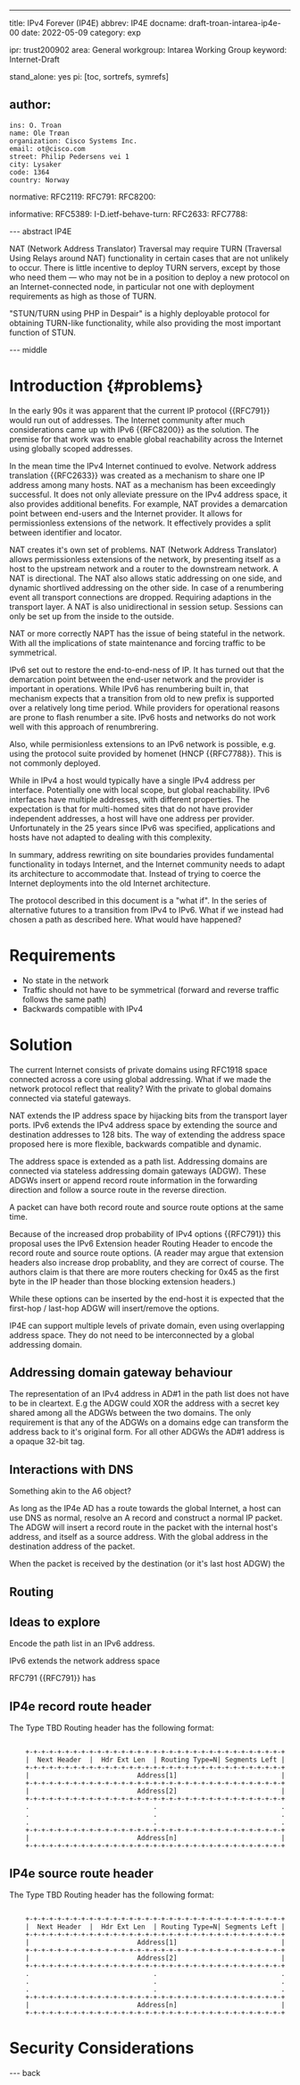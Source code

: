 ---
title: IPv4 Forever (IP4E)
abbrev: IP4E
docname: draft-troan-intarea-ip4e-00
date: 2022-05-09
category: exp

ipr: trust200902
area: General
workgroup: Intarea Working Group
keyword: Internet-Draft

stand_alone: yes
pi: [toc, sortrefs, symrefs]

author:
 -
    ins: O. Troan
    name: Ole Trøan
    organization: Cisco Systems Inc.
    email: ot@cisco.com
    street: Philip Pedersens vei 1
    city: Lysaker
    code: 1364
    country: Norway

normative:
  RFC2119:
  RFC791:
  RFC8200:

informative:
  RFC5389:
  I-D.ietf-behave-turn:
  RFC2633:
  RFC7788:


--- abstract
IP4E 

NAT (Network Address Translator) Traversal may require TURN
(Traversal Using Relays around NAT) functionality in certain
cases that are not unlikely to occur.  There is little
incentive to deploy TURN servers, except by those who need
them — who may not be in a position to deploy a new protocol
on an Internet-connected node, in particular not one with
deployment requirements as high as those of TURN.

"STUN/TURN using PHP in Despair" is a highly deployable
protocol for obtaining TURN-like functionality, while also
providing the most important function of STUN.

--- middle

Introduction        {#problems}
============
In the early 90s it was apparent that the current IP protocol {{RFC791}} would run out of addresses. The Internet community after much considerations came up with IPv6 {{RFC8200}} as the solution. The premise for that work was to enable global reachability across the Internet using globally scoped addresses.

In the mean time the IPv4 Internet continued to evolve. Network address translation {{RFC2633}} was created as a mechanism to share one IP address among many hosts. NAT as a mechanism has been exceedingly successful. It does not only alleviate pressure on the IPv4 address space, it also provides additional benefits. For example, NAT provides a demarcation point between end-users and the Internet provider. It allows for permissionless extensions of the network. It effectively provides a split between identifier and locator.

NAT creates it's own set of problems.
NAT (Network Address Translator) allows permissionless extensions of the network, by presenting itself as a host to the upstream network and a router to the downstream network. A NAT is directional. The NAT also allows static addressing on one side, and dynamic shortlived addressing on the other side. In case of a renumbering event all transport connections are dropped. Requiring adaptions in the transport layer. A NAT is also unidirectional in session setup. Sessions can only be set up from the inside to the outside.

NAT or more correctly NAPT has the issue of being stateful in the network. With all the implications of state maintenance and forcing traffic to be symmetrical.

IPv6 set out to restore the end-to-end-ness of IP. It has turned out that the demarcation point between the end-user network and the provider is important in operations. While IPv6 has renumbering built in, that mechanism expects that a transition from old to new prefix is supported over a relatively long time period. While providers for operational reasons are prone to flash renumber a site. IPv6 hosts and networks do not work well with this approach of renumbrering.

Also, while permisionless extensions to an IPv6 network is possible, e.g. using the protocol suite provided by homenet (HNCP {{RFC7788}}. This is not commonly deployed.

While in IPv4 a host would typically have a single IPv4 address per interface. Potentially one with local scope, but global reachability. IPv6 interfaces have multiple addresses, with different properties. The expectation is that for multi-homed sites that do not have provider independent addresses, a host will have one address per provider. Unfortunately in the 25 years since IPv6 was specified, applications and hosts have not adapted to dealing with this complexity.

In summary, address rewriting on site boundaries provides fundamental functionality in todays Internet, and the Internet community needs to adapt its architecture to accommodate that. Instead of trying to coerce the Internet deployments into the old Internet architecture.

The protocol described in this document is a "what if". In the series of alternative futures to a transition from IPv4 to IPv6. What if we instead had chosen a path as described here. What would have happened?

Requirements
============
- No state in the network
- Traffic should not have to be symmetrical (forward and reverse traffic follows the same path)
- Backwards compatible with IPv4

Solution
========
The current Internet consists of private domains using RFC1918 space connected across a core using global addressing. What if we made the network protocol reflect that reality? With the private to global domains connected via stateful gateways.

NAT extends the IP address space by hijacking bits from the transport layer ports. IPv6 extends the IPv4 address space by extending the source and destination addresses to 128 bits. The way of extending the address space proposed here is more flexible, backwards compatible and dynamic.

The address space is extended as a path list. Addressing domains are connected via stateless addressing domain gateways (ADGW). These ADGWs insert or append record route information in the forwarding direction and follow a source route in the reverse direction.

A packet can have both record route and source route options at the same time.

Because of the increased drop probability of IPv4 options {{RFC791}} this proposal uses the IPv6 Extension header Routing Header to encode the record route and source route options. (A reader may argue that extension headers also increase drop probablity, and they are correct of course. The authors claim is that there are more routers checking for 0x45 as the first byte in the IP header than those blocking extension headers.)

While these options can be inserted by the end-host it is expected that the first-hop / last-hop ADGW will insert/remove the options.

IP4E can support multiple levels of private domain, even using overlapping address space. They do not need to be interconnected by a global addressing domain.

Addressing domain gateway behaviour
-----------------------------------

The representation of an IPv4 address in AD#1 in the path list does not have to be in cleartext. E.g the ADGW could XOR the address with a secret key shared among all the ADGWs between the two domains. The only requirement is that any of the ADGWs on a domains edge can transform the address back to it's original form. For all other ADGWs the AD#1 address is a opaque 32-bit tag.

Interactions with DNS
---------------------
Something akin to the A6 object?

As long as the IP4e AD has a route towards the global Internet, a host can use DNS as normal, resolve an A record and construct a normal IP packet. The ADGW will insert a record route in the packet with the internal host's address, and itself as a source address. With the global address in the destination address of the packet.

When the packet is received by the destination (or it's last host ADGW) the 

Routing
-------

Ideas to explore
-----------------
Encode the path list in an IPv6 address.

IPv6 extends the network address space

RFC791 {{RFC791}} has 


IP4e record route header
------------------------
The Type TBD Routing header has the following format:

~~~~~~~~~~

    +-+-+-+-+-+-+-+-+-+-+-+-+-+-+-+-+-+-+-+-+-+-+-+-+-+-+-+-+-+-+-+-+
    |  Next Header  |  Hdr Ext Len  | Routing Type=N| Segments Left |
    +-+-+-+-+-+-+-+-+-+-+-+-+-+-+-+-+-+-+-+-+-+-+-+-+-+-+-+-+-+-+-+-+
    |                           Address[1]                          |
    +-+-+-+-+-+-+-+-+-+-+-+-+-+-+-+-+-+-+-+-+-+-+-+-+-+-+-+-+-+-+-+-+
    |                           Address[2]                          |
    +-+-+-+-+-+-+-+-+-+-+-+-+-+-+-+-+-+-+-+-+-+-+-+-+-+-+-+-+-+-+-+-+
    .                               .                               .
    .                               .                               .
    .                               .                               .
    +-+-+-+-+-+-+-+-+-+-+-+-+-+-+-+-+-+-+-+-+-+-+-+-+-+-+-+-+-+-+-+-+
    |                           Address[n]                          |
    +-+-+-+-+-+-+-+-+-+-+-+-+-+-+-+-+-+-+-+-+-+-+-+-+-+-+-+-+-+-+-+-+

~~~~~~~~~~

IP4e source route header
------------------------
The Type TBD Routing header has the following format:

~~~~~~~~~~

    +-+-+-+-+-+-+-+-+-+-+-+-+-+-+-+-+-+-+-+-+-+-+-+-+-+-+-+-+-+-+-+-+
    |  Next Header  |  Hdr Ext Len  | Routing Type=N| Segments Left |
    +-+-+-+-+-+-+-+-+-+-+-+-+-+-+-+-+-+-+-+-+-+-+-+-+-+-+-+-+-+-+-+-+
    |                           Address[1]                          |
    +-+-+-+-+-+-+-+-+-+-+-+-+-+-+-+-+-+-+-+-+-+-+-+-+-+-+-+-+-+-+-+-+
    |                           Address[2]                          |
    +-+-+-+-+-+-+-+-+-+-+-+-+-+-+-+-+-+-+-+-+-+-+-+-+-+-+-+-+-+-+-+-+
    .                               .                               .
    .                               .                               .
    .                               .                               .
    +-+-+-+-+-+-+-+-+-+-+-+-+-+-+-+-+-+-+-+-+-+-+-+-+-+-+-+-+-+-+-+-+
    |                           Address[n]                          |
    +-+-+-+-+-+-+-+-+-+-+-+-+-+-+-+-+-+-+-+-+-+-+-+-+-+-+-+-+-+-+-+-+

~~~~~~~~~~

Security Considerations
=======================


--- back
